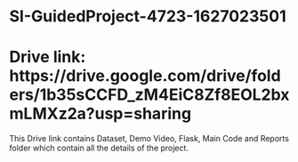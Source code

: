 # SI-GuidedProject-4723-1627023501

<h1> Drive link: https://drive.google.com/drive/folders/1b35sCCFD_zM4EiC8Zf8EOL2bxmLMXz2a?usp=sharing </h1>

This Drive link contains Dataset, Demo Video, Flask, Main Code and Reports folder which contain all the details of the project.
